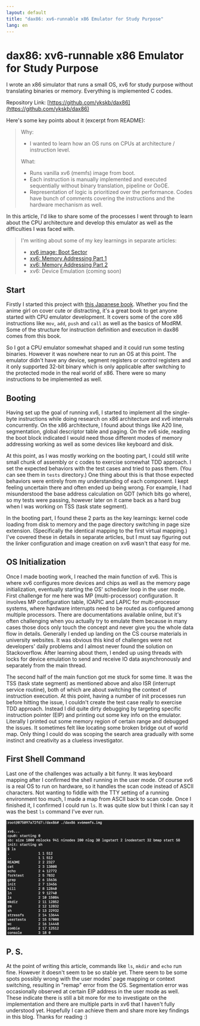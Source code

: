```yaml
---
layout: default
title: "dax86: xv6-runnable x86 Emulator for Study Purpose" 
lang: en
---
```


# dax86: xv6-runnable x86 Emulator for Study Purpose

I wrote an x86 simulator that runs a small OS, xv6 for study purpose without translating binaries or memory. Everything is implemented C codes.

Repository Link: [https://github.com/ykskb/dax86](https://github.com/ykskb/dax86)

Here's some key points about it (excerpt from README):

> Why:
> 
> * I wanted to learn how an OS runs on CPUs at architecture / instruction level.
> 
> What:
> 
> * Runs vanilla xv6 (memfs) image from boot.
> * Each instruction is manually implemented and executed sequentially without binary translation, pipeline or OoOE.
> * Representation of logic is prioritized over the performance. Codes have bunch of comments covering the instructions and the hardware mechanism as well.

In this article, I'd like to share some of the processes I went through to learn about the CPU architecture and develop this emulator as well as the difficulties I was faced with.


> I'm writing about some of my key learnings in separate articles:
>
> * [xv6 image: Boot Sector](/2020/06/13/xv6-boot-block.html)
> * [xv6: Memory Addressing Part 1](/2020/06/18/xv6-memory-1.html)
> * [xv6: Memory Addressing Part 2](/2020/07/31/xv6-memory-2.html)
> * xv6: Device Emulation (coming soon)


## Start

Firstly I started this project with [this Japanese book](https://book.mynavi.jp/ec/products/detail/id=41347). Whether you find the anime girl on cover cute or distracting, it's a great book to get anyone started with CPU emulator development. It covers some of the core x86 instructions like `mov`, `add`, `push` and `call` as well as the basics of ModRM. Some of the structure for instruction definition and execution in dax86 comes from this book.


So I got a CPU emulator somewhat shaped and it could run some testing binaries. However it was nowhere near to run an OS at this point. The emulator didn't have any device, segment registers or control registers and it only supported 32-bit binary which is only applicable after switching to the protected mode in the real world of x86. There were so many instructions to be implemented as well.

## Booting

Having set up the goal of running xv6, I started to implement all the single-byte instructions while doing research on x86 architecture and xv6 internals concurrently. On the x86 architecture, I found about things like A20 line, segmentation, global descriptor table and paging. On the xv6 side, reading the boot block indicated I would need those different modes of memory addressing working as well as some devices like keyboard and disk.


At this point, as I was mostly working on the booting part, I could still write small chunk of assembly or c codes to exercise somewhat TDD approach. I set the expected behaviors with the test cases and tried to pass them. (You can see them in `tests` directory.) One thing about this is that those expected behaviors were entirely from my understanding of each component. I kept feeling uncertain there and often ended up being wrong. For example, I had misunderstood the base address calculation on GDT (which bits go where), so my tests were passing, however later on it came back as a hard bug when I was working on TSS (task state segment).


In the booting part, I found these 2 parts as the key learnings: kernel code loading from disk to memory and the page directory switching in page size extension. (Specifically the identical mapping to the first virtual mapping.) I've covered these in details in separate articles, but I must say figuring out the linker configuration and image creation on xv6 wasn't that easy for me.

## OS Initialization

Once I made booting work, I reached the main function of xv6. This is where xv6 configures more devices and chips as well as the memory page initialization, eventually starting the OS' scheduler loop in the user mode. First challenge for me here was MP (multi-processor) configuration. It involves MP configuration table, IOAPIC and LAPIC for multi-processor systems, where hardware interrupts need to be routed as configured among multiple processors. There are documentations available online, but it's often challenging when you actually try to emulate them because in many cases those docs only touch the concept and never give you the whole data flow in details. Generally I ended up landing on the CS course materials in university websites. It was obvious this kind of challenges were not developers' daily problems and I almost never found the solution on Stackoverflow. After learning about them, I ended up using threads with locks for device emulation to send and receive IO data asynchronously and separately from the main thread.

The second half of the main function got me stuck for some time. It was the TSS (task state segment) as mentioned above and also ISR (interrupt service routine), both of which are about switching the context of instruction execution. At this point, having a number of init processes run before hitting the issue, I couldn't create the test case really to exercise TDD approach. Instead I did quite dirty debugging by targeting specific instruction pointer (EIP) and printing out some key info on the emulator. Literally I printed out some memory region of certain range and debugged the issues. It sometimes felt like locating some broken bridge out of world map. Only thing I could do was scoping the search area gradually with some instinct and creativity as a clueless investigator.

## First Shell Command

Last one of the challenges was actually a bit funny. It was keyboard mapping after I confirmed the shell running in the user mode. Of course xv6 is a real OS to run on hardware, so it handles the scan code instead of ASCII characters. Not wanting to fiddle with the TTY setting of a running environment too much, I made a map from ASCII back to scan code. Once I finished it, I confirmed I could run `ls`. It was quite slow but I think I can say it was the best `ls` command I've ever run.

![dax86-xv6](/assets/images/dax86-xv6.png)

## P. S.

At the point of writing this article, commands like `ls`, `mkdir` and `echo` run fine. However it doesn't seem to be so stable yet. There seem to be some spots possibly wrong with the user modes' page mapping or context switching, resulting in "remap" error from the OS. Segmentation error was occasionally observed at certain EIP address in the user mode as well. These indicate there is still a bit more for me to investigate on the implementation and there are multiple parts in xv6 that I haven't fully understood yet. Hopefully I can achieve them and share more key findings in this blog. Thanks for reading :)